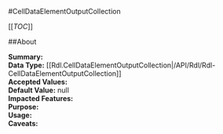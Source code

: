 #CellDataElementOutputCollection

[[_TOC_]]

##About

**Summary:**   
**Data Type:** [[Rdl.CellDataElementOutputCollection|/API/Rdl/Rdl-CellDataElementOutputCollection]]  
**Accepted Values:**   
**Default Value:** null  
**Impacted Features:**   
**Purpose:**   
**Usage:**   
**Caveats:**   

